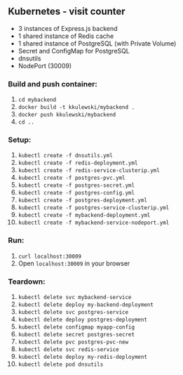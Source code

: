 ## Kubernetes - visit counter
- 3 instances of Express.js backend
- 1 shared instance of Redis cache
- 1 shared instance of PostgreSQL (with Private Volume)
- Secret and ConfigMap for PostgreSQL
- dnsutils
- NodePort (30009)

### Build and push container:
1. `cd mybackend`
2. `docker build -t kkulewski/mybackend .`
3. `docker push kkulewski/mybackend`
4. `cd ..`

### Setup:
1. `kubectl create -f dnsutils.yml`
2. `kubectl create -f redis-deployment.yml`
3. `kubectl create -f redis-service-clusterip.yml`
4. `kubectl create -f postgres-pvc.yml`
5. `kubectl create -f postgres-secret.yml`
6. `kubectl create -f postgres-config.yml`
7. `kubectl create -f postgres-deployment.yml`
8. `kubectl create -f postgres-service-clusterip.yml`
9. `kubectl create -f mybackend-deployment.yml`
10. `kubectl create -f mybackend-service-nodeport.yml`  

### Run:
1. `curl localhost:30009`
2. Open `localhost:30009` in your browser

### Teardown:
1. `kubectl delete svc mybackend-service`
2. `kubectl delete deploy my-backend-deployment`
3. `kubectl delete svc postgres-service`
4. `kubectl delete deploy postgres-deployment`
5. `kubectl delete configmap myapp-config`
6. `kubectl delete secret postgres-secret`
7. `kubectl delete pvc postgres-pvc-new`
8. `kubectl delete svc redis-service`
9. `kubectl delete deploy my-redis-deployment`
10. `kubectl delete pod dnsutils`
